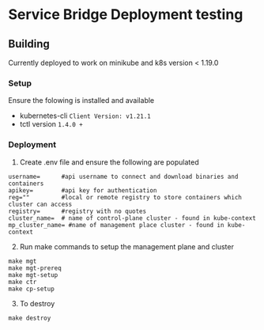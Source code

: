 # Service Bridge Deployment testing
## Building
Currently deployed to work on minikube and k8s version < 1.19.0 
### Setup
Ensure the folowing is installed and available
- kubernetes-cli 
`Client Version: v1.21.1`
- tctl version
`1.4.0 +`
### Deployment
1. Create .env file and ensure the following are populated
```
username=      #api username to connect and download binaries and containers
apikey=        #api key for authentication
reg=""         #local or remote registry to store containers which cluster can access 
registry=      #registry with no quotes
cluster_name=  # name of control-plane cluster - found in kube-context
mp_cluster_name= #name of management place cluster - found in kube-context
```
2. Run make commands to setup the management plane and cluster
```
make mgt
make mgt-prereq
make mgt-setup
make ctr
make cp-setup
```
3. To destroy
```
make destroy
```
